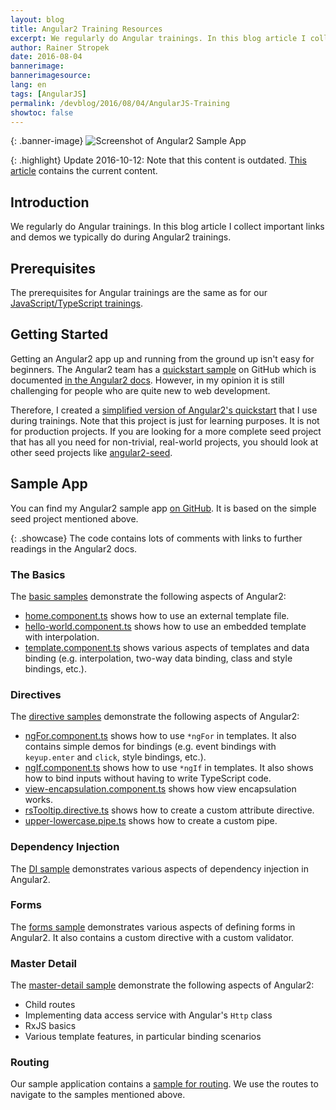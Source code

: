 ```yaml
---
layout: blog
title: Angular2 Training Resources
excerpt: We regularly do Angular trainings. In this blog article I collect important links and demos we typically do during Angular2 trainings.
author: Rainer Stropek
date: 2016-08-04
bannerimage: 
bannerimagesource:
lang: en
tags: [AngularJS]
permalink: /devblog/2016/08/04/AngularJS-Training
showtoc: false
---
```


{: .banner-image}
![Screenshot of Angular2 Sample App]({{site.baseurl}}/content/images/blog/2016/08/angular2-samples-app-screenshot.png)

{: .highlight}
Update 2016-10-12: Note that this content is outdated. 
[This article]({{site.baseurl}}/devblog/2016/10/12/Angular-2-Samples-Refresh)
contains the current content.
 

## Introduction

We regularly do Angular trainings. In this blog article I collect important links and demos we typically do during Angular2 trainings.


## Prerequisites

The prerequisites for Angular trainings are the same as for our [JavaScript/TypeScript trainings]({{site.baseurl}}/devblog/2016/07/31/JavaScript-TypeScript-Training).


## Getting Started

Getting an Angular2 app up and running from the ground up isn't easy for beginners. The Angular2 team has a [quickstart sample](https://github.com/angular/quickstart/blob/master/README.md) on GitHub which is documented [in the Angular2 docs](https://angular.io/docs/ts/latest/quickstart.html). However, in my opinion it is still challenging for people who are quite new to web development.

Therefore, I created a [simplified version of Angular2's quickstart](https://github.com/software-architects/javascript-samples/tree/master/angular2/simple-seed) that I use during trainings. Note that this project is just for learning purposes. It is not for production projects. If you are looking for a more complete seed project that has all you need for non-trivial, real-world projects, you should look at other seed projects like [angular2-seed](https://github.com/mgechev/angular2-seed).


## Sample App

You can find my Angular2 sample app [on GitHub](https://github.com/software-architects/javascript-samples/tree/master/angular2/samples). It is based on the simple seed project mentioned above.

{: .showcase}
The code contains lots of comments with links to further readings in the Angular2 docs.

### The Basics

The [basic samples](https://github.com/software-architects/javascript-samples/tree/master/angular2/samples/app/010-basics) demonstrate the following aspects of Angular2:

* [home.component.ts](https://github.com/software-architects/javascript-samples/blob/master/angular2/samples/app/010-basics/home.component.ts) shows how to use an external template file.
* [hello-world.component.ts](https://github.com/software-architects/javascript-samples/blob/master/angular2/samples/app/010-basics/hello-world.component.ts) shows how to use an embedded template with interpolation.
* [template.component.ts](https://github.com/software-architects/javascript-samples/blob/master/angular2/samples/app/010-basics/template.component.ts) shows various aspects of templates and data binding (e.g. interpolation, two-way data binding, class and style bindings, etc.).

### Directives

The [directive samples](https://github.com/software-architects/javascript-samples/tree/master/angular2/samples/app/020-directives) demonstrate the following aspects of Angular2:

* [ngFor.component.ts](https://github.com/software-architects/javascript-samples/blob/master/angular2/samples/app/020-directives/ngFor.component.ts) shows how to use `*ngFor` in templates. It also contains simple demos for bindings (e.g. event bindings with `keyup.enter` and `click`, style bindings, etc.).
* [ngIf.component.ts](https://github.com/software-architects/javascript-samples/blob/master/angular2/samples/app/020-directives/ngIf.component.ts) shows how to use `*ngIf` in templates. It also shows how to bind inputs without having to write TypeScript code.
* [view-encapsulation.component.ts](https://github.com/software-architects/javascript-samples/blob/master/angular2/samples/app/020-directives/view-encapsulation.component.ts) shows how view encapsulation works.
* [rsTooltip.directive.ts](https://github.com/software-architects/javascript-samples/blob/master/angular2/samples/app/020-directives/rsTooltip.directive.ts) shows how to create a custom attribute directive.
* [upper-lowercase.pipe.ts](https://github.com/software-architects/javascript-samples/blob/master/angular2/samples/app/020-directives/upper-lowercase.pipe.ts) shows how to create a custom pipe.

### Dependency Injection

The [DI sample](https://github.com/software-architects/javascript-samples/blob/master/angular2/samples/app/030-depencency-injection/di.component.ts) demonstrates various aspects of dependency injection in Angular2.

### Forms

The [forms sample](https://github.com/software-architects/javascript-samples/tree/master/angular2/samples/app/040-forms) demonstrates various aspects of defining forms in Angular2. It also contains a custom directive with a custom validator.

### Master Detail

The [master-detail sample](https://github.com/software-architects/javascript-samples/tree/master/angular2/samples/app/050-master-detail) demonstrate the following aspects of Angular2:

* Child routes
* Implementing data access service with Angular's `Http` class
* RxJS basics
* Various template features, in particular binding scenarios

### Routing

Our sample application contains a [sample for routing](https://github.com/software-architects/javascript-samples/blob/master/angular2/samples/app/app.routes.ts). We use the routes to navigate to the samples mentioned above. 